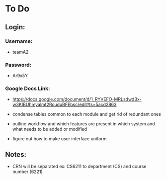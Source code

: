 # To Do 

## Login:
### Username: 
* teamA2
### Password: 
* Ar9x5Y
### Google Docs Link: 
* https://docs.google.com/document/d/1_RYVEFO-MRLsdwdBx-w3KIBUhmyalmt2RcuduBFEbsc/edit?ts=5acd2863

* condense tables common to each module and get rid of redundant ones 
* outline workflow and which features are present in which system and what needs to be added or modified
* figure out how to make user interface uniform



## Notes:
* CRN will be separated ex: CS6211 to department (CS) and course number (6221)
